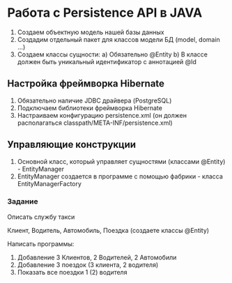 # Работа с Persistence API в JAVA

1. Создаем объектную модель нашей базы данных
2. Создадим отдельный пакет для классов модели БД (model, domain ...)
3. Создаем классы сущности:
    a) Обязательно @Entity
    b) В классе должен быть уникальный идентификатор с аннотацией @Id

## Настройка фреймворка Hibernate
1. Обязательно наличие JDBC драйвера (PostgreSQL)
2. Подключаем библиотеки фреймворка Hibernate
3. Настраиваем конфигурацию persistence.xml (он должен располагаться 
   classpath/META-INF/persistence.xml)

## Управляющие конструкции
1. Основной класс, который управляет сущностями (классами @Entity) -
    EntityManager
2. EntityManager создается в программе с помощью фабрики - класса
   EntityManagerFactory 

### Задание

Описать службу такси

Клиент, Водитель, Автомобиль, Поездка (создаете классы @Entity)

Написать программы:
1) Добавление 3 Клиентов, 2 Водителей, 2 Автомобили
2) Добавление 3 поездок (3 клиента, 2 водителя)
3) Показать все поездки 1 (2) водителя